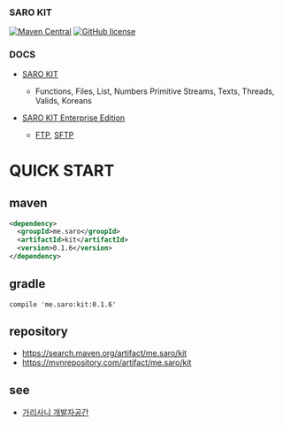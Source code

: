 ### SARO KIT
[![Maven Central](https://maven-badges.herokuapp.com/maven-central/me.saro/kit/badge.svg)](https://maven-badges.herokuapp.com/maven-central/me.saro/kit)
[![GitHub license](https://img.shields.io/github/license/saro-lab/kit.svg)](https://github.com/saro-lab/kit/blob/master/LICENSE)

### DOCS
- [SARO KIT](https://github.com/saro-lab/kit)
    - Functions,
      Files,
      List,
      Numbers
      Primitive
      Streams,
      Texts,
      Threads,
      Valids,
      Koreans

- [SARO KIT Enterprise Edition](https://github.com/saro-lab/kit-ee)
    - [FTP](https://github.com/saro-lab/kit-ee/blob/master/docs/FTP.md),
      [SFTP](https://github.com/saro-lab/kit-ee/blob/master/docs/SFTP.md)

# QUICK START

## maven

``` xml
<dependency>
  <groupId>me.saro</groupId>
  <artifactId>kit</artifactId>
  <version>0.1.6</version>
</dependency>
```

## gradle

```
compile 'me.saro:kit:0.1.6'
```

## repository
- https://search.maven.org/artifact/me.saro/kit
- https://mvnrepository.com/artifact/me.saro/kit

## see
- [가리사니 개발자공간](https://gs.saro.me)



